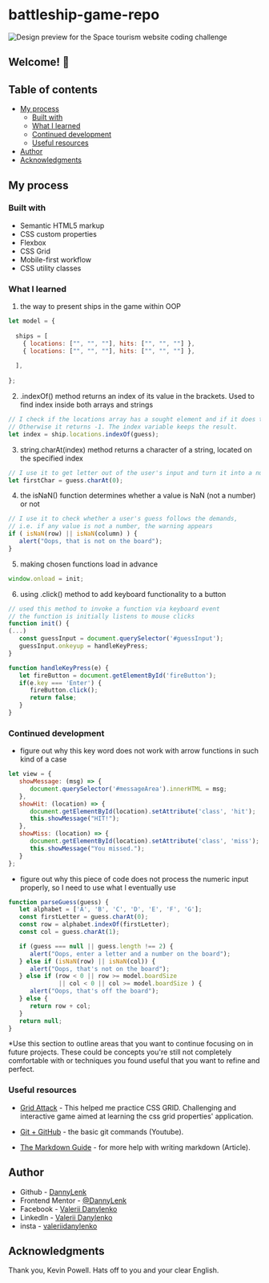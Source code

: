# battleship-game-repo

![Design preview for the Space tourism website coding challenge](./assets/preview.jpg)

## Welcome! 👋
## Table of contents

- [My process](#my-process)
  - [Built with](#built-with)
  - [What I learned](#what-i-learned)
  - [Continued development](#continued-development)
  - [Useful resources](#useful-resources)
- [Author](#author)
- [Acknowledgments](#acknowledgments)

## My process

### Built with

- Semantic HTML5 markup
- CSS custom properties
- Flexbox
- CSS Grid
- Mobile-first workflow
- CSS utility classes


### What I learned

1) the way to present ships in the game within OOP

```js
let model = {
  
  ships = [
    { locations: ["", "", ""], hits: ["", "", ""] },
    { locations: ["", "", ""], hits: ["", "", ""] },
    
  ],
  
};
```

2) .indexOf() method returns an index of its value in the brackets. Used to find index inside both arrays and strings
```js
// I check if the locations array has a sought element and if it does the method returns its index. 
// Otherwise it returns -1. The index variable keeps the result.
let index = ship.locations.indexOf(guess);
```

3) string.charAt(index) method returns a character of a string, located on the specified index
```js
// I use it to get letter out of the user's input and turn it into a number later on 
let firstChar = guess.charAt(0);
```
4) the isNaN() function determines whether a value is NaN (not a number) or not
```js
// I use it to check whether a user's guess follows the demands,
// i.e. if any value is not a number, the warning appears
if ( isNaN(row) || isNaN(column) ) {
   alert("Oops, that is not on the board");
}

```

5) making chosen functions load in advance
```js
window.onload = init;
```

6) using .click() method to add keyboard functionality to a button
```js
// used this method to invoke a function via keyboard event
// the function is initially listens to mouse clicks
function init() {
(...)
   const guessInput = document.querySelector('#guessInput');
   guessInput.onkeyup = handleKeyPress;
}

function handleKeyPress(e) {
   let fireButton = document.getElementById('fireButton');
   if(e.key === 'Enter') {
      fireButton.click();
      return false;
   }
}

```

### Continued development

* figure out why this key word does not work with arrow functions in such kind of a case
```js
let view = {
   showMessage: (msg) => {
      document.querySelector('#messageArea').innerHTML = msg;
   },
   showHit: (location) => {
      document.getElementById(location).setAttribute('class', 'hit');
      this.showMessage("HIT!");
   },
   showMiss: (location) => {
      document.getElementById(location).setAttribute('class', 'miss');
      this.showMessage("You missed.");
   }
};
```
* figure out why this piece of code does not process the numeric input properly, so I need to use what I eventually use
```js
function parseGuess(guess) {
   let alphabet = ['A', 'B', 'C', 'D', 'E', 'F', 'G'];
   const firstLetter = guess.charAt(0);
   const row = alphabet.indexOf(firstLetter);
   const col = guess.charAt(1);

   if (guess === null || guess.length !== 2) {
      alert("Oops, enter a letter and a number on the board");
   } else if (isNaN(row) || isNaN(col)) {
      alert("Oops, that's not on the board");
   } else if (row < 0 || row >= model.boardSize 
              || col < 0 || col >= model.boardSize ) {
      alert("Oops, that's off the board");
   } else {
      return row + col;
   }
   return null;
}
```


*Use this section to outline areas that you want to continue focusing on in future projects. These could be concepts you're still not completely comfortable with or techniques you found useful that you want to refine and perfect.

### Useful resources

- [Grid Attack](https://codingfantasy.com) - This helped me practice CSS GRID. Challenging and interactive game aimed at learning the css grid properties' application.

- [Git + GitHub](https://www.youtube.com/watch?v=RGOj5yH7evk) - the basic git commands (Youtube).
- [The Markdown Guide](https://www.markdownguide.org/) - for more help with writing markdown (Article).

## Author

- Github - [DannyLenk](https://github.com/DannyLenk)
- Frontend Mentor - [@DannyLenk](https://www.frontendmentor.io/profile/DannyLenk)
- Facebook - [Valerii Danylenko](https://www.facebook.com/valerii.danylenko)
- LinkedIn - [Valerii Danylenko](https://www.linkedin.com/in/valerii-danylenko-74379212b)
- insta - [valeriidanylenko](https://www.instagram.com/valeriidanylenko/?hl=ru)

## Acknowledgments

Thank you, Kevin Powell. Hats off to you and your clear English.
